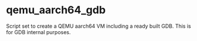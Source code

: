 # qemu_aarch64_gdb
Script set to create a QEMU aarch64 VM including a ready built GDB. This is for GDB internal purposes.
